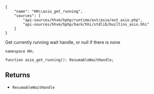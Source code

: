 ``` yamlmeta
{
    "name": "HH\\asio_get_running",
    "sources": [
        "api-sources/hhvm/hphp/runtime/ext/asio/ext_asio.php",
        "api-sources/hhvm/hphp/hack/hhi/stdlib/builtins_asio.hhi"
    ]
}
```




Get currently running wait handle, or null if there is none




``` Hack
namespace HH;

function asio_get_running(): ResumableWaitHandle;
```




## Returns




+ ` ResumableWaitHandle `
<!-- HHAPIDOC -->
